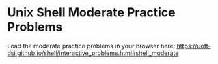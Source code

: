 # Unix Shell Moderate Practice Problems

Load the moderate practice problems in your browser here: https://uoft-dsi.github.io/shell/interactive_problems.html#shell_moderate

